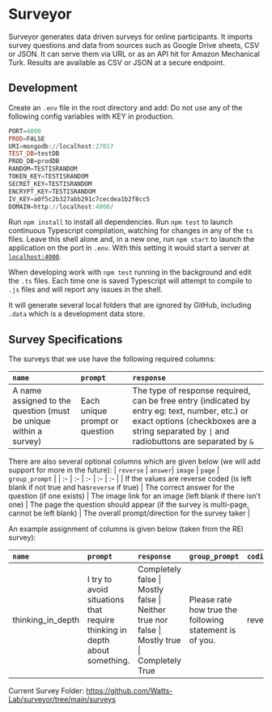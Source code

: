 # Surveyor
Surveyor generates data driven surveys for online participants. It imports survey questions and data from sources such as Google Drive sheets, CSV or JSON. It can serve them via URL or as an API hit for Amazon Mechanical Turk. Results are available as CSV or JSON at a secure endpoint.

## Development
Create an `.env` file in the root directory and add:
Do not use any of the following config variables with KEY in production.
```PowerShell
PORT=4000
PROD=FALSE
URI=mongodb://localhost:27017
TEST_DB=testDB
PROD_DB=prodDB
RANDOM=TESTISRANDOM
TOKEN_KEY=TESTISRANDOM
SECRET_KEY=TESTISRANDOM
ENCRYPT_KEY=TESTISRANDOM
IV_KEY=a0f5c2b327abb291c7cecdea1b2f8cc5 
DOMAIN=http://localhost:4000/
```

Run `npm install` to install all dependencies. Run `npm test` to launch continuous Typescript compilation, watching for changes in any of the `ts` files. Leave this shell alone and, in a new one, run `npm start` to launch the application on the port in `.env`. With this setting it would start a server at [`localhost:4000`](http://localhost:4000).

When developing work with `npm test` running in the background and edit the `.ts` files. Each time one is saved Typescript will attempt to compile to `.js` files and will report any issues in the shell.

It will generate several local folders that are ignored by GitHub, including `.data` which is a development data store.


## Survey Specifications
The surveys that we use have the following required columns: 

| `name` | `prompt`| `response` |
| :- | :- | :- |
| A name assigned to the question (must be unique within a survey) | Each unique prompt or question | The type of response required, can be free entry (indicated by entry eg: text, number, etc.) or exact options (checkboxes are a string separated by `\|` and radiobuttons are separated by `&` |

There are also several optional columns which are given below (we will add support for more in the future):
| `reverse` | `answer`| `image` |  `page` |  `group_prompt` |
| :- | :- | :- | :- | :- |
| If the values are reverse coded (is left blank if not true and has`reverse` if true) | The correct answer for the question (if one exists) | The image link for an image (left blank if there isn't one) | The page the question should appear (if the survey is multi-page, cannot be left blank) | The overall prompt/direction for the survey taker |

An example assignment of columns is given below (taken from the REI survey):

| `name` | `prompt`| `response` | `group_prompt` | `coding` |
| :- | :- | :- | :- | :- |
|thinking_in_depth | I try to avoid situations that require thinking in depth about something. | Completely false \| Mostly false \| Neither true nor false \| Mostly true \| Completely True | Please rate how true the following statement is of you. |reverse |


Current Survey Folder: https://github.com/Watts-Lab/surveyor/tree/main/surveys
